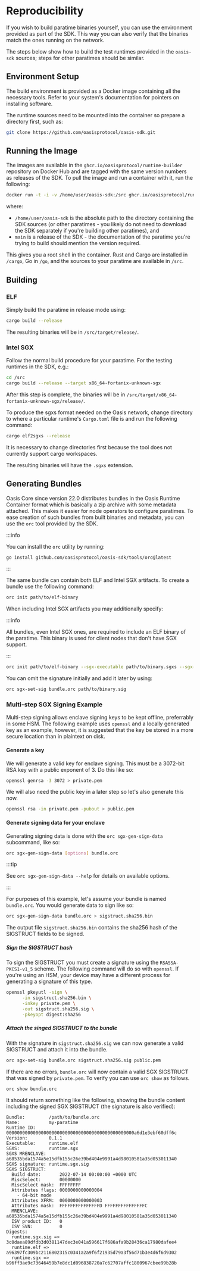 # Reproducibility

If you wish to build paratime binaries yourself, you can use the
environment provided as part of the SDK. This way you can also verify
that the binaries match the ones running on the network.

The steps below show how to build the test runtimes provided in the
`oasis-sdk` sources; steps for other paratimes should be similar.

## Environment Setup

The build environment is provided as a Docker image containing all the
necessary tools. Refer to your system's documentation for pointers on
installing software.

The runtime sources need to be mounted into the container so prepare a
directory first, such as:

```bash
git clone https://github.com/oasisprotocol/oasis-sdk.git
```

## Running the Image

The images are available in the `ghcr.io/oasisprotocol/runtime-builder`
repository on Docker Hub and are tagged with the same version numbers as
releases of the SDK. To pull the image and run a container with it, run
the following:

```bash
docker run -t -i -v /home/user/oasis-sdk:/src ghcr.io/oasisprotocol/runtime-builder:main /bin/bash
```

where:

- `/home/user/oasis-sdk` is the absolute path to the directory
  containing the SDK sources (or other paratimes - you likely do not need
  to download the SDK separately if you're building other paratimes), and
- `main` is a release of the SDK - the documentation of the paratime
  you're trying to build should mention the version required.

This gives you a root shell in the container. Rust and Cargo are
installed in `/cargo`, Go in `/go`, and the sources to your paratime are
available in `/src`.

## Building

### ELF

Simply build the paratime in release mode using:

```bash
cargo build --release
```

The resulting binaries will be in `/src/target/release/`.

### Intel SGX

Follow the normal build procedure for your paratime. For the testing
runtimes in the SDK, e.g.:

```bash
cd /src
cargo build --release --target x86_64-fortanix-unknown-sgx
```

After this step is complete, the binaries will be in
`/src/target/x86_64-fortanix-unknown-sgx/release/`.

To produce the sgxs format needed on the Oasis network, change directory
to where a particular runtime's `Cargo.toml` file is and run the
following command:

```bash
cargo elf2sgxs --release
```

It is necessary to change directories first because the tool does not
currently support cargo workspaces.

The resulting binaries will have the `.sgxs` extension.

## Generating Bundles

Oasis Core since version 22.0 distributes bundles in the Oasis Runtime Container
format which is basically a zip archive with some metadata attached. This makes
it easier for node operators to configure paratimes. To ease creation of such
bundles from built binaries and metadata, you can use the `orc` tool provided by
the SDK.

:::info

You can install the `orc` utility by running:

```bash
go install github.com/oasisprotocol/oasis-sdk/tools/orc@latest
```

:::

The same bundle can contain both ELF and Intel SGX artifacts. To create a bundle
use the following command:

```bash
orc init path/to/elf-binary
```

When including Intel SGX artifacts you may additionally specify:

:::info

All bundles, even Intel SGX ones, are required to include an ELF binary of the
paratime. This binary is used for client nodes that don't have SGX support.

:::

```bash
orc init path/to/elf-binary --sgx-executable path/to/binary.sgxs --sgx-signature path/to/binary.sig
```

You can omit the signature initially and add it later by using:

```bash
orc sgx-set-sig bundle.orc path/to/binary.sig
```

### Multi-step SGX Signing Example

Multi-step signing allows enclave signing keys to be kept offline, preferrably
in some HSM. The following example uses `openssl` and a locally generated key as
an example, however, it is suggested that the key be stored in a more secure
location than in plaintext on disk.

#### Generate a key

We will generate a valid key for enclave signing. This must be a
3072-bit RSA key with a public exponent of 3. Do this like so:

```bash
openssl genrsa -3 3072 > private.pem
```

We will also need the public key in a later step so let's also generate this
now.

```bash
openssl rsa -in private.pem -pubout > public.pem
```

#### Generate signing data for your enclave

Generating signing data is done with the `orc sgx-gen-sign-data` subcommand,
like so:

```bash
orc sgx-gen-sign-data [options] bundle.orc
```

:::tip

See `orc sgx-gen-sign-data --help` for details on available options.

:::

For purposes of this example, let's assume your bundle is named `bundle.orc`.
You would generate data to sign like so:

```bash
orc sgx-gen-sign-data bundle.orc > sigstruct.sha256.bin
```

The output file `sigstruct.sha256.bin` contains the sha256 hash of the
SIGSTRUCT fields to be signed.

##### Sign the SIGSTRUCT hash

To sign the SIGSTRUCT you must create a signature using the `RSASSA-PKCS1-v1_5`
scheme. The following command will do so with `openssl`. If you're using an HSM,
your device may have a different process for generating a signature of this
type.

```bash
openssl pkeyutl -sign \
      -in sigstruct.sha256.bin \
      -inkey private.pem \
      -out sigstruct.sha256.sig \
      -pkeyopt digest:sha256
```

##### Attach the singed SIGSTRUCT to the bundle

With the signature in `sigstruct.sha256.sig` we can now generate a valid
SIGSTRUCT and attach it into the bundle.

```bash
orc sgx-set-sig bundle.orc sigstruct.sha256.sig public.pem
```

If there are no errors, `bundle.orc` will now contain a valid SGX SIGSTRUCT
that was signed by `private.pem`. To verify you can use `orc show` as follows.

```bash
orc show bundle.orc
```

It should return something like the following, showing the bundle content
including the signed SGX SIGSTRUCT (the signature is also verified):

```
Bundle:         /path/to/bundle.orc
Name:           my-paratime
Runtime ID:     000000000000000000000000000000000000000000000000a6d1e3ebf60dff6c
Version:        0.1.1
Executable:     runtime.elf
SGXS:           runtime.sgx
SGXS MRENCLAVE: a68535bda1574a5e15dfb155c26e39bd404e9991a4d98010581a35d053011340
SGXS signature: runtime.sgx.sig
SGXS SIGSTRUCT:
  Build date:       2022-07-14 00:00:00 +0000 UTC
  MiscSelect:       00000000
  MiscSelect mask:  FFFFFFFF
  Attributes flags: 0000000000000004
    - 64-bit mode
  Attributes XFRM:  0000000000000003
  Attributes mask:  FFFFFFFFFFFFFFFD FFFFFFFFFFFFFFFC
  MRENCLAVE:        a68535bda1574a5e15dfb155c26e39bd404e9991a4d98010581a35d053011340
  ISV product ID:   0
  ISV SVN:          0
Digests:
  runtime.sgx.sig => 3c0daea89dfdb3d0381147dec3e041a596617f686afa9b28436ca17980dafee4
  runtime.elf => a96397fc309bc2116802315c0341a2a9f6f21935d79a3f56d71b3e4d6f6d9302
  runtime.sgx => b96ff3ae9c73646459b7e8dc1d096838720a7c62707affc1800967cbee99b28b
```
